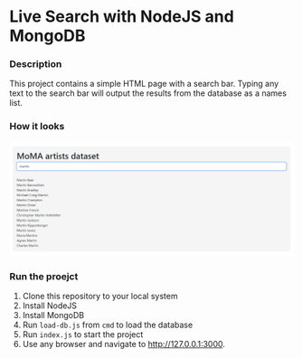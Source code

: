# Live Search with NodeJS and MongoDB

### Description

This project contains a simple HTML page with a search bar.
Typing any text to the search bar will output the results from the database as a names list.

### How it looks

![Screenshot](/public/Screenshot.png)

### Run the proejct

1. Clone this repository to your local system
2. Install NodeJS
3. Install MongoDB
4. Run `load-db.js` from `cmd` to load the database
5. Run `index.js` to start the project
6. Use any browser and navigate to http://127.0.0.1:3000.
